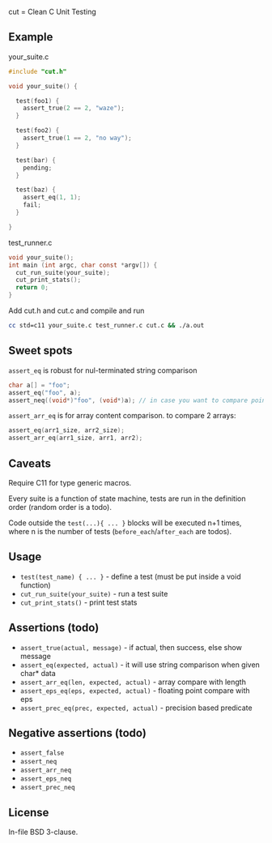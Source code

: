cut = Clean C Unit Testing

## Example

your_suite.c

```c
#include "cut.h"

void your_suite() {

  test(foo1) {
    assert_true(2 == 2, "waze");
  }

  test(foo2) {
    assert_true(1 == 2, "no way");
  }

  test(bar) {
    pending;
  }

  test(baz) {
    assert_eq(1, 1);
    fail;
  }

}
```

test_runner.c

```c
void your_suite();
int main (int argc, char const *argv[]) {
  cut_run_suite(your_suite);
  cut_print_stats();
  return 0;
}
```

Add cut.h and cut.c and compile and run

```sh
cc std=c11 your_suite.c test_runner.c cut.c && ./a.out
```

## Sweet spots

`assert_eq` is robust for nul-terminated string comparison

```c
char a[] = "foo";
assert_eq("foo", a);
assert_neq((void*)"foo", (void*)a); // in case you want to compare pointers
```

`assert_arr_eq` is for array content comparison. to compare 2 arrays:

```c
assert_eq(arr1_size, arr2_size);
assert_arr_eq(arr1_size, arr1, arr2);
```

## Caveats

Require C11 for type generic macros.

Every suite is a function of state machine, tests are run in the definition order (random order is a todo).

Code outside the `test(...){ ... }` blocks will be executed n+1 times, where n is the number of tests (`before_each`/`after_each` are todos).

## Usage

- `test(test_name) { ... }` - define a test (must be put inside a void function)
- `cut_run_suite(your_suite)` - run a test suite
- `cut_print_stats()` - print test stats

## Assertions (todo)

- `assert_true(actual, message)` - if actual, then success, else show message
- `assert_eq(expected, actual)` - it will use string comparison when given char* data
- `assert_arr_eq(len, expected, actual)` - array compare with length
- `assert_eps_eq(eps, expected, actual)` - floating point compare with eps
- `assert_prec_eq(prec, expected, actual)` - precision based predicate

## Negative assertions (todo)

- `assert_false`
- `assert_neq`
- `assert_arr_neq`
- `assert_eps_neq`
- `assert_prec_neq`

## License

In-file BSD 3-clause.
